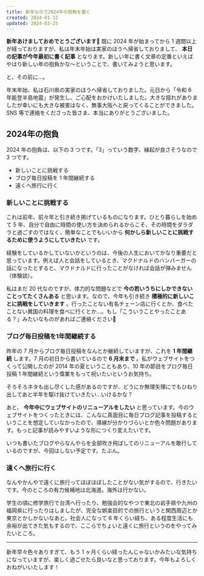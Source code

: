 ```yaml
---
title: 新年なので2024年の抱負を書く
created: 2024-01-12
updated: 2024-03-25
---
```


**新年あけましておめでとうございます🎍** 既に 2024 年が始まってから 1 週間以上が経っておりますが、私は年末年始は実家のほうへ帰省しておりまして、 **本日の記事が今年最初に書く記事** となります。新しい年に書く文章の定番といえばやはり新しい年の抱負かな～ということで、書いてみようと思います。

と、その前に…。

年末年始、私は石川県の実家のほうへ帰省しておりました。元日から「令和 6 年能登半島地震」が発生し、ご心配をおかけいたしました。大きな揺れがありましたが幸いにも大きな被害はなく、無事大阪へと戻ってくることができました。SNS 等で連絡をくださった皆さま、本当にありがとうございました。

## 2024年の抱負

2024 年の抱負は、以下の 3 つです。「3」っていう数字、縁起が良さそうなので 3 つです。

- 新しいことに挑戦する
- ブログ毎日投稿を 1 年間継続する
- 遠くへ旅行に行く

### 新しいことに挑戦する

これは前年、前々年と引き続き掲げているものになります。ひとり暮らしを始めて 5 年、自分で自由に時間の使い方を決められるからこそ、その時間をダラダラと過ごすのではなく、簡単なことでもいいから **何かしら新しいことに挑戦するために使うようにしていきたい** です。

経験をしているかしていないかというのは、今後の人生においてかなり重要だと思っています。例えば人と会話をしているとき、マクドナルドのハンバーガーの話になったとすると、マクドナルドに行ったことがなければ会話が弾みません（体験談）。

私はまだ 20 代なのですが、体力的な問題などで **今の若いうちにしかできないことってたくさんある** と思います。なので、今年も引き続き **積極的に新しいことに挑戦をしていきます** 。行ったことない有名チェーン店に行くとか、食べたことない異国の料理を食べに行くとか…。もし「こういうことやったことある？」みたいなものがあればご連絡ください🙏

### ブログ毎日投稿を1年間継続する

昨年の 7 月からブログ毎日投稿をなんとか継続していますが、これを **1 年間継続** します。7 月の初日から書いているので **6 月末まで** 。私がウェブサイトをつくって公開したのが 2014 年の夏ということもあり、10 年の節目をブログ毎日投稿 1 年間継続という偉業をもって祝いたいというお気持ち。

そろそろネタも出し尽くした感があるのですが、どうにか無理矢理にでもひねり出してあと半年を駆け抜けていきたい…いけるかな？

あと、 **今年中にウェブサイトのリニューアルをしたい** と思っています。今のウェブサイトをつくったときには、こんなに真面目に毎日ブログ記事を投稿するということを想定していなかったので、導線が分かりづらいとか色々問題があります。もっと記事が読みやすいような形につくり変えたいです。

いつも書いたブログやらなんやらを全部吹き飛ばしてのリニューアルを敢行しているのですが、今回はしない予定です。たぶん。

### 遠くへ旅行に行く

なんやかんやで遠くに旅行ってほぼほぼしたことがない気がするので、行きたいです。今のところの有力候補地は北海道。海外は行かない。

学生の頃に修学旅行で台湾へ行ったり、勉強会的なやつで東北の岩手県や九州の福岡県に行ったりはしましたが、完全な娯楽目的での旅行というと関西周辺とか東京とかしかないなあと。社会人になって 6 年くらい経ち、ある程度生活にも余裕が出てきた気もするので、ここらでちょいと遠くに旅行というのをやってみたいところ。

---

新年早々色々ありすぎて、もう 1 ヶ月くらい経ったんじゃないかみたいな気持ちになっていますが、楽しく過ごせたら良いなと思っております。今年もよろしくおねがいいたします！
